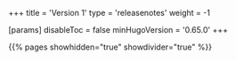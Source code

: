 +++
title = 'Version 1'
type = 'releasenotes'
weight = -1

[params]
  disableToc = false
  minHugoVersion = '0.65.0'
+++

{{% pages showhidden="true" showdivider="true" %}}
